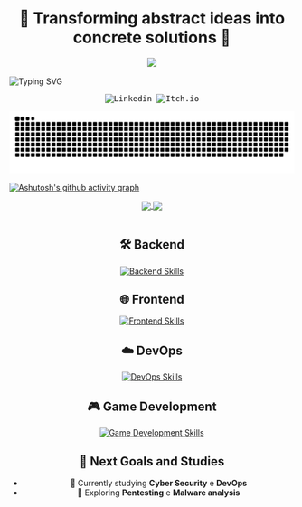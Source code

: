 <h1  align="center">🎰 Transforming abstract ideas into concrete solutions 🎰</h1>

<div align="center">
<img src="https://i.pinimg.com/originals/89/bb/06/89bb06251fb7401e094b1f6d71f3d3f4.gif">
</div>

![Typing SVG](https://readme-typing-svg.demolab.com?font=Fira+Code&pause=1000&color=FF007F&center=true&vCenter=true&width=1000&lines=Hey+bawer%2C+my+name+is+Athos+Aurélio;I+am+a+Backend+Developer+and+Game+Creator;Welcome+to+my+Github)

<samp>
  <p align="center">
    <a href="https://www.linkedin.com/in/athosaurelio/" target="_blank" style="text-decoration: none;">
        <img src="https://img.shields.io/badge/linkedin-1a1b27?style=for-the-badge&logo=linkedin&logoColor=FF007F" alt="Linkedin">
    </a>
    </a>
        <a href="https://huotes.itch.io/" target="_blank" style="text-decoration: none;">
        <img src="https://img.shields.io/badge/itch.io-1a1b27?style=for-the-badge&logo=itch.io&logoColor=FF007F" alt="Itch.io">
    </a>
  </p>
</samp>
  <source
    media="(prefers-color-scheme: dark)"
   srcset="
      https://raw.githubusercontent.com/platane/snk/output/github-contribution-grid-snake-dark.svg
    "
  />
  <img
    alt="github contribution grid snake animation"
    src="https://raw.githubusercontent.com/platane/snk/output/github-contribution-grid-snake.svg"
  />
</picture>

[![Ashutosh's github activity graph](https://github-readme-activity-graph.vercel.app/graph?username=Huotes&theme=merko)](https://github.com/ashutosh00710/github-readme-activity-graph)

<div align="center">
<a href="https://github.com/huotes">
<img  height="160em" align="center" src="https://github-readme-stats.vercel.app/api/top-langs/?username=huotes&layout=compact&langs_count=7&theme=radical"/>
<img  height="160em" align="center" src="https://github-readme-stats.vercel.app/api?username=huotes&theme=radical" />
</div>


<div align="center">
</a> 

<br />
  
## 🛠 Backend
<div align="center">
  <a href="https://skillicons.dev">
    <img src="https://skillicons.dev/icons?i=python,php,c,cpp,rust,git,sqlite,mysql,postgres,mongodb" alt="Backend Skills" />
  </a>
</div>

## 🌐 Frontend
<div align="center">
  <a href="https://skillicons.dev">
    <img src="https://skillicons.dev/icons?i=html,css,javascript,typescript" alt="Frontend Skills" />
  </a>
</div>

## ☁️ DevOps
<div align="center">
  <a href="https://skillicons.dev">
    <img src="https://skillicons.dev/icons?i=grafana,jenkins,docker,kubernetes,aws" alt="DevOps Skills" />
  </a>
</div>

## 🎮 Game Development
<div align="center">
  <a href="https://skillicons.dev">
    <img src="https://skillicons.dev/icons?i=gamemakerstudio,godot" alt="Game Development Skills" />
  </a>
</div>

## 🎯 Next Goals and Studies
- 🌱 Currently studying **Cyber Security** e **DevOps**
- 🚀 Exploring **Pentesting** e **Malware analysis**

